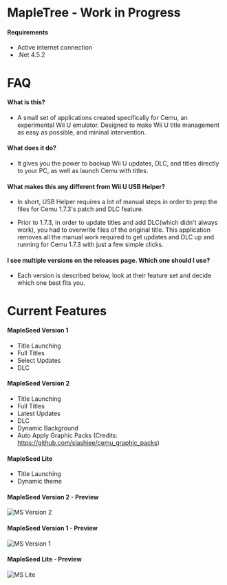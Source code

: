 # MapleTree - Work in Progress

#### Requirements
- Active internet connection
- .Net 4.5.2

# FAQ

#### What is this?
- A small set of applications created specifically for Cemu, an experimental Wii U emulator. Designed to make Wii U title management as easy as possible, and mininal intervention.

#### What does it do?
- It gives you the power to backup Wii U updates, DLC, and titles directly to your PC, as well as launch Cemu with titles.

#### What makes this any different from Wii U USB Helper?
- In short, USB Helper requires a lot of manual steps in order to prep the files for Cemu 1.7.3's patch and DLC feature. 

- Prior to 1.7.3, in order to update titles and add DLC(which didn't always work), you had to overwrite files of the original title. This application removes all the manual work required to get updates and DLC up and running for Cemu 1.7.3 with just a few simple clicks.

#### I see multiple versions on the releases page. Which one should I use?
- Each version is described below, look at their feature set and decide which one best fits you.

# Current Features
#### MapleSeed Version 1
- Title Launching
- Full Titles
- Select Updates
- DLC

#### MapleSeed Version 2
- Title Launching
- Full Titles
- Latest Updates
- DLC
- Dynamic Background
- Auto Apply Graphic Packs (Credits: https://github.com/slashiee/cemu_graphic_packs)

#### MapleSeed Lite
 - Title Launching
 - Dynamic theme

#### MapleSeed Version 2 - Preview
![MS Version 2](http://pixxy.in/RPg9255.png)

#### MapleSeed Version 1 - Preview
![MS Version 1](http://pixxy.in/1Nj3245.png)

#### MapleSeed Lite - Preview
![MS Lite](http://pixxy.in/ISL2199.gif)
